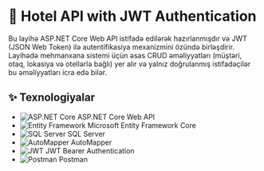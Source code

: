 # 🏨 Hotel API with JWT Authentication

Bu layihə ASP.NET Core Web API istifadə edilərək hazırlanmışdır və JWT (JSON Web Token) ilə autentifikasiya mexanizmini özündə birləşdirir. Layihədə mehmanxana sistemi üçün əsas CRUD əməliyyatları (müştəri, otaq, lokasiya və otellərlə bağlı) yer alır və yalnız doğrulanmış istifadəçilər bu əməliyyatları icra edə bilər.



## ✨ Texnologiyalar

- ![ASP.NET Core](https://img.shields.io/badge/-ASP.NET%20Core-512BD4?style=flat-square&logo=.net&logoColor=white) ASP.NET Core Web API  
- ![Entity Framework](https://img.shields.io/badge/-Entity%20Framework-6DB33F?style=flat-square&logo=ef&logoColor=white) Microsoft Entity Framework Core   
- ![SQL Server](https://img.shields.io/badge/-SQL%20Server-CC2927?style=flat-square&logo=microsoft-sql-server&logoColor=white) SQL Server  
- ![AutoMapper](https://img.shields.io/badge/-AutoMapper-E44D27?style=flat-square&logo=automapper&logoColor=white) AutoMapper  
- ![JWT](https://img.shields.io/badge/-JWT-000000?style=flat-square&logo=json-web-tokens&logoColor=white) JWT Bearer Authentication  
- ![Postman](https://img.shields.io/badge/-Postman-FF6C37?style=flat-square&logo=postman&logoColor=white) Postman  
